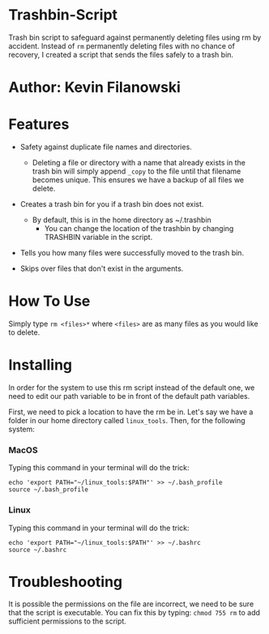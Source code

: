 # Trashbin-Script
Trash bin script to safeguard against permanently deleting files using rm by accident.
Instead of `rm` permanently deleting files with no chance of recovery, I created a script that sends the files safely to a trash bin. 

# Author: Kevin Filanowski

# Features
* Safety against duplicate file names and directories.
  * Deleting a file or directory with a name that already exists in the trash bin will simply append `_copy` to the file until that filename becomes unique. This ensures we have a backup of all files we delete.

* Creates a trash bin for you if a trash bin does not exist.
  * By default, this is in the home directory as ~/.trashbin
    * You can change the location of the trashbin by changing TRASHBIN variable in the script.
    
* Tells you how many files were successfully moved to the trash bin.

* Skips over files that don't exist in the arguments.

# How To Use
Simply type `rm <files>*` where `<files>` are as many files as you would like to delete.

# Installing
In order for the system to use this rm script instead of the default one, we need to edit our path variable to be in front of the default path variables. 

First, we need to pick a location to have the rm be in.
Let's say we have a folder in our home directory called `linux_tools`.
Then, for the following system:

### MacOS
Typing this command in your terminal will do the trick:
```
echo 'export PATH="~/linux_tools:$PATH"' >> ~/.bash_profile
source ~/.bash_profile
```

### Linux
Typing this command in your terminal will do the trick:
```
echo 'export PATH="~/linux_tools:$PATH"' >> ~/.bashrc
source ~/.bashrc
```

# Troubleshooting
It is possible the permissions on the file are incorrect, we need to be sure that the script is executable.
You can fix this by typing:
`chmod 755 rm`
to add sufficient permissions to the script.
